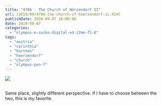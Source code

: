```yaml
---
title: "4706 - The Church of Hörzendorf II"
url: /2019/09/4706-the-church-of-hoerzendorf-ii.html
publishDate: 2019-09-07 18:00:00
date: 2019-09-07
categories: 
  - "olympus-m-zuiko-digital-ed-12mm-f2-0"
tags: 
  - "austria"
  - "carinthia"
  - "karnten"
  - "hoerzendorf"
  - "church"
  - "olympus-pen-f"
---
```

<div class="container">
<div class="center"><a target="_blank" href="https://d25zfm9zpd7gm5.cloudfront.net/1200x1200/2018/20180421_142200-Edit_lr.jpg"><img class="webfeedsFeaturedVisual" src="https://d25zfm9zpd7gm5.cloudfront.net/0600x0600/2018/20180421_142200-Edit_lr.jpg" /></a></div>
</div>
<br />

Same place, slightly different perspective. If I have to choose
between the two, this is my favorite.